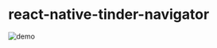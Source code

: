 # react-native-tinder-navigator
![demo](https://github.com/joaquindk/react-native-tinder-navigator/blob/master/demo.gif)


